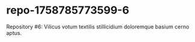 # repo-1758785773599-6
Repository #6: Vilicus votum textilis stillicidium doloremque basium cerno aptus.
